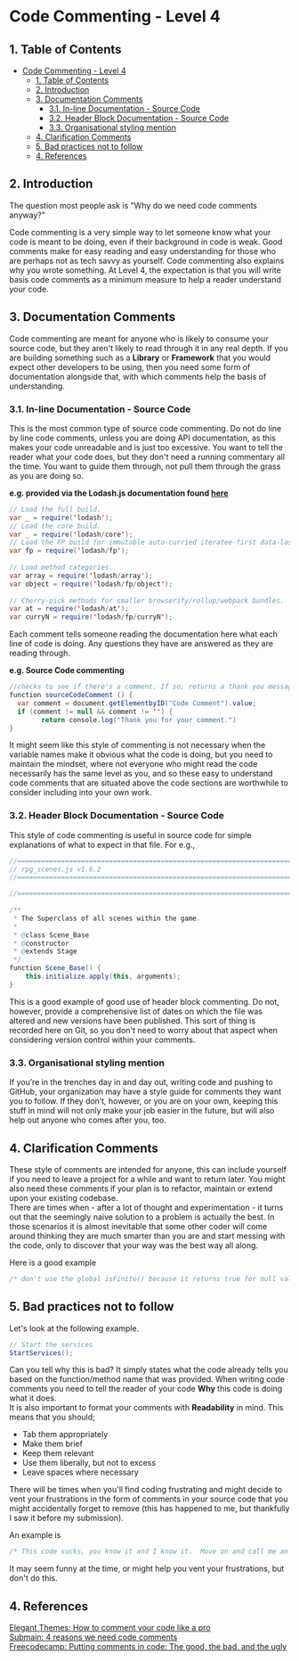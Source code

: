 # Code Commenting - Level 4

## 1. Table of Contents
- [Code Commenting - Level 4](#code-commenting---level-4)
  - [1. Table of Contents](#1-table-of-contents)
  - [2. Introduction](#2-introduction)
  - [3. Documentation Comments](#3-documentation-comments)
    - [3.1. In-line Documentation - Source Code](#31-in-line-documentation---source-code)
    - [3.2. Header Block Documentation - Source Code](#32-header-block-documentation---source-code)
    - [3.3. Organisational styling mention](#33-organisational-styling-mention)
  - [4. Clarification Comments](#4-clarification-comments)
  - [5. Bad practices not to follow](#5-bad-practices-not-to-follow)
  - [4. References](#4-references)

## 2. Introduction

The question most people ask is "Why do we need code comments anyway?"

Code commenting is a very simple way to let someone know what your code is meant to be doing, even if their background in code is weak. Good comments make for easy reading and easy understanding for those who are perhaps not as tech savvy as yourself. Code commenting also explains why you wrote something. At Level 4, the expectation is that you will write basis code comments as a minimum measure to help a reader understand your code.

## 3. Documentation Comments

Code commenting are meant for anyone who is likely to consume your source code, but they aren't likely to read through it in any real depth. If you are building something such as a **Library** or **Framework** that you would expect other developers to be using, then you need some form of documentation alongside that, with which comments help the basis of understanding.

### 3.1. In-line Documentation - Source Code

This is the most common type of source code commenting. Do not do line by line code comments, unless you are doing API documentation, as this makes your code unreadable and is just too excessive. You want to tell the reader what your code does, but they don't need a running commentary all the time. You want to guide them through, not pull them through the grass as you are doing so.

**e.g. provided via the Lodash.js documentation found [here](https://lodash.com/)**

```java
// Load the full build.  
var _ = require('lodash');  
// Load the core build.  
var _ = require('lodash/core');  
// Load the FP build for immutable auto-curried iteratee-first data-last methods.  
var fp = require('lodash/fp');  
   
// Load method categories.  
var array = require('lodash/array');  
var object = require('lodash/fp/object');  
   
// Cherry-pick methods for smaller browserify/rollup/webpack bundles.  
var at = require('lodash/at');  
var curryN = require('lodash/fp/curryN');  
```
  
Each comment tells someone reading the documentation here what each line of code is doing. Any questions they have are answered as they are reading through.

**e.g. Source Code commenting**

```java
//checks to see if there's a comment. If so, returns a thank you message.
function sourceCodeComment () {  
  var comment = document.getElementbyID("Code Comment").value;   
  if (comment != null && comment != '') {   
        return console.log("Thank you for your comment.")  
}  
```

It might seem like this style of commenting is not necessary when the variable names make it obvious what the code is doing, but you need to maintain the mindset, where not everyone who might read the code necessarily has the same level as you, and so these easy to understand code comments that are situated above the code sections are worthwhile to consider including into your own work.

### 3.2. Header Block Documentation - Source Code

This style of code commenting is useful in source code for simple explanations of what to expect in that file. For e.g.,

```java
//=============================================================================
// rpg_scenes.js v1.6.2  
//=============================================================================

//=============================================================================
   
/**  
 * The Superclass of all scenes within the game.  
 *   
 * @class Scene_Base  
 * @constructor   
 * @extends Stage  
 */  
function Scene_Base() {  
    this.initialize.apply(this, arguments);  
}  
```

This is a good example of good use of header block commenting. Do not, however, provide a comprehensive list of dates on which the file was altered and new versions have been published. This sort of thing is recorded here on Git, so you don't need to worry about that aspect when considering version control within your comments.

### 3.3. Organisational styling mention

If you’re in the trenches day in and day out, writing code and pushing to GitHub, your organization may have a style guide for comments they want you to follow. If they don’t, however, or you are on your own, keeping this stuff in mind will not only make your job easier in the future, but will also help out anyone who comes after you, too.

## 4. Clarification Comments

These style of comments are intended for anyone, this can include yourself if you need to leave a project for a while and want to return later. You might also need these comments if your plan is to refactor, maintain or extend upon your existing codebase.  
There are times when - after a lot of thought and experimentation - it turns out that the seemingly naive solution to a problem is actually the best. In those scenarios it is almost inevitable that some other coder will come around thinking they are much smarter than you are and start messing with the code, only to discover that your way was the best way all along.  
  
Here is a good example  
```java
/* don't use the global isFinite() because it returns true for null values*/ Number.isFinite(value)  
```

## 5. Bad practices not to follow

Let's look at the following example.  
```java
// Start the services  
StartServices();  
```

Can you tell why this is bad? It simply states what the code already tells you based on the function/method name that was provided. When writing code comments you need to tell the reader of your code **Why** this code is doing what it does.  
It is also important to format your comments with **Readability** in mind. This means that you should;

- Tab them appropriately
- Make them brief
- Keep them relevant
- Use them liberally, but not to excess
- Leave spaces where necessary

There will be times when you'll find coding frustrating and might decide to vent your frustrations in the form of comments in your source code that you might accidentally forget to remove (this has happened to me, but thankfully I saw it before my submission).

An example is  
```java
/* This code sucks, you know it and I know it.  Move on and call me an idiot later. */  
```
  
It may seem funny at the time, or might help you vent your frustrations, but don't do this.

## 4. References 
[Elegant Themes: How to comment your code like a pro](https://www.elegantthemes.com/blog/wordpress/how-to-comment-your-code-like-a-pro-best-practices-and-good-habits)  
[Submain: 4 reasons we need code comments](https://blog.submain.com/4-reasons-need-code-comments/)  
[Freecodecamp: Putting comments in code: The good, the bad, and the ugly](https://www.freecodecamp.org/news/code-comments-the-good-the-bad-and-the-ugly-be9cc65fbf83/)
